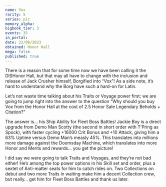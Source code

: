 ```yaml
---
name: Vox
rarity: 5
series: pic
memory_alpha:
bigbook_tier: 3
events: 35
in_portal:
date: 22/08/2023
obtained: Honor Hall
mega: false
published: true
---
```


There is a reason that for some time now we have been calling it the DISHonor Hall, but that may all have to change with the inclusion and release of Jack Crusher himself, Borgified into “Vox”! As a side note, it’s hard to understand why the Borg have such a hard-on for Latin.

Let’s not waste time talking about his Traits or Voyage power first; we are going to jump right into the answer to the question “Why should you buy Vox from the Honor Hall at the cost of 2.5 Honor Sale Legendary Beholds + Citation?” 

The answer is… his Ship Ability for Fleet Boss Battles! Jackie Boy is a direct upgrade from Demo Man Scotty (the second in short order with T’Pring as Spock), with faster cycling +16000 Crit Bonus and +10 Attack, giving him a 63% Uptime versus Demo Man’s measly 45%. This translates into millions more damage against the Doomsday Machine, which translates into more Honor and Merits and rewards… you get the picture! 

I did say we were going to talk Traits and Voyages, and they’re not bad either! He’s among the top power options in his Skill set and order, plus a sextet of Anti-matter seats for him to catch rides on. Two Collections on debut and two more Traits in waiting make him a decent Collection crew, but really… get him for Fleet Boss Battles and thank us later.
